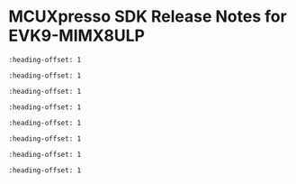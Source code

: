 # MCUXpresso SDK Release Notes for EVK9-MIMX8ULP


```{include} ../../../../release/commonrn/topics/overview.md
:heading-offset: 1
```

```{include} ../../../../release/commonrn/topics/mcuxpresso_sdk.md
:heading-offset: 1
```

```{include} topics/development_tools.md
:heading-offset: 1
```

```{include} topics/supported_development_systems.md
:heading-offset: 1
```

```{include} ../../../../release/commonrn/topics/mcuxpresso_sdk_release_package.md
:heading-offset: 1
```

```{include} topics/middleware.md
:heading-offset: 1
```

```{include} ../../../../release/commonrn/topics/release_contents.md
:heading-offset: 1
```

```{include} topics/known_issues.md
:heading-offset: 1
```
